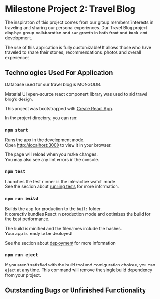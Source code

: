 # Milestone Project 2: Travel Blog 

The inspiration of this project comes from our group members’ interests in traveling and sharing our personal experiences. Our Travel Blog project displays group collaboration and our growth in both front and back-end development. 

The use of this application is fully customizable! It allows those who have traveled to share their stories, recommendations, photos and overall experiences. 


## Technologies Used For Application

Database used for our travel blog is MONGODB.

Material UI open-source react component library was used to aid travel blog's design.

This project was bootstrapped with [Create React App](https://github.com/facebook/create-react-app).

In the project directory, you can run:

### `npm start`

Runs the app in the development mode.\
Open [http://localhost:3000](http://localhost:3000) to view it in your browser.

The page will reload when you make changes.\
You may also see any lint errors in the console.

### `npm test`

Launches the test runner in the interactive watch mode.\
See the section about [running tests](https://facebook.github.io/create-react-app/docs/running-tests) for more information.

### `npm run build`

Builds the app for production to the `build` folder.\
It correctly bundles React in production mode and optimizes the build for the best performance.

The build is minified and the filenames include the hashes.\
Your app is ready to be deployed!

See the section about [deployment](https://facebook.github.io/create-react-app/docs/deployment) for more information.

### `npm run eject`

If you aren't satisfied with the build tool and configuration choices, you can `eject` at any time. This command will remove the single build dependency from your project.


## Outstanding Bugs or Unfinished Functionality 





